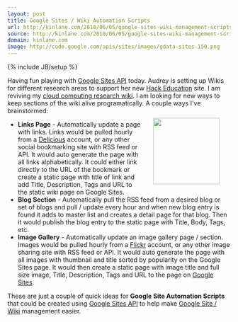 ```yaml
---
layout: post
title: Google Sites / Wiki Automation Scripts
url: http://kinlane.com/2010/06/05/google-sites-wiki-management-scripts/
source: http://kinlane.com/2010/06/05/google-sites-wiki-management-scripts/
domain: kinlane.com
image: http://code.google.com/apis/sites/images/gdata-sites-150.png
---
```

{% include JB/setup %}<p>Having fun playing with <a href="http://code.google.com/apis/sites/">Google Sites API</a> today.  Audrey is setting up Wikis for different research areas to support her new <a href="http://www.hackeducation.com/">Hack Education</a> site.  I am reviving my <a href="http://cloud.kinlane.com">cloud computing research wiki</a>.  I am looking for new ways to keep sections of the wiki alive programatically.  A couple ways I've brainstormed:<img class="alignnone" style="padding: 25px;" title="Google Sites" src="http://code.google.com/apis/sites/images/gdata-sites-150.png" alt="" width="150" height="150" align="right" />
<ul class="mainlist">
	<li><strong>Links Page</strong> - Automatically update a page with links.  Links would be pulled hourly from a <a href="http://delicious.com/">Delicious</a> account, or any other social bookmarking site with RSS feed or API.  It would auto generate the page with all links alphabetically.  It could either link directly to the URL of the bookmark or create a static page with title of link and add Title, Description, Tags and URL to the static wiki page on Google Sites.</li>
	<li><strong>Blog Section</strong> - Automatically pull the RSS feed from a desired blog or set of blogs and pull / update every hour and when new blog entry is found it adds to master list and creates a detail page for that blog.  Then it would publish the blog entry to the static page with Title, Body, Tags, etc.</li>
	<li><strong>Image Gallery</strong> - Automatically update an image gallery page / section.  Images would be pulled hourly from a <a href="http://www.flickr.com">Flickr</a> account, or any other image sharing site with RSS feed or API.  It would auto generate the page with all images with thumbnail and title sorted by popularity on the Google Sites page.  It would then create a static page with image title and full size image, Title, Description, Tags and URL to the page on <a href="http://sites.google.com">Google Sites</a>.</li>
</ul>
These are just a couple of quick ideas for <strong>Google Site Automation Scripts</strong> that could be created using <a href="http://code.google.com/apis/sites/">Google Sites API</a> to help make <a href="http://sites.google.com">Google Site / Wiki</a> management easier.</p>

